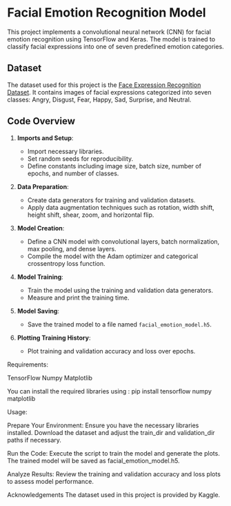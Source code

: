 

# Facial Emotion Recognition Model

This project implements a convolutional neural network (CNN) for facial emotion recognition using TensorFlow and Keras. The model is trained to classify facial expressions into one of seven predefined emotion categories.

## Dataset

The dataset used for this project is the [Face Expression Recognition Dataset](https://www.kaggle.com/datasets/jonathanoheix/face-expression-recognition-dataset). It contains images of facial expressions categorized into seven classes: Angry, Disgust, Fear, Happy, Sad, Surprise, and Neutral.

## Code Overview

1. **Imports and Setup**:
   - Import necessary libraries.
   - Set random seeds for reproducibility.
   - Define constants including image size, batch size, number of epochs, and number of classes.

2. **Data Preparation**:
   - Create data generators for training and validation datasets.
   - Apply data augmentation techniques such as rotation, width shift, height shift, shear, zoom, and horizontal flip.

3. **Model Creation**:
   - Define a CNN model with convolutional layers, batch normalization, max pooling, and dense layers.
   - Compile the model with the Adam optimizer and categorical crossentropy loss function.

4. **Model Training**:
   - Train the model using the training and validation data generators.
   - Measure and print the training time.

5. **Model Saving**:
   - Save the trained model to a file named `facial_emotion_model.h5`.

6. **Plotting Training History**:
   - Plot training and validation accuracy and loss over epochs.



Requirements:

TensorFlow
Numpy
Matplotlib


You can install the required libraries using :
pip install tensorflow numpy matplotlib


Usage:

Prepare Your Environment:
Ensure you have the necessary libraries installed.
Download the dataset and adjust the train_dir and validation_dir paths if necessary.

Run the Code:
Execute the script to train the model and generate the plots.
The trained model will be saved as facial_emotion_model.h5.

Analyze Results:
Review the training and validation accuracy and loss plots to assess model performance.


Acknowledgements
The dataset used in this project is provided by Kaggle.
